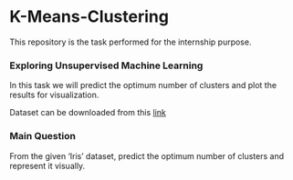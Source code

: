 # K-Means-Clustering
This repository is the task performed for the internship purpose.

### Exploring Unsupervised Machine Learning

In this task we will predict the optimum number of clusters and plot the results for visualization.

Dataset can be downloaded from this <a href="https://raw.githubusercontent.com/SoleCodr/K-Means-Clustering/master/Iris.csv">link</a>

### Main Question
<p>From the given ‘Iris’ dataset, predict the optimum number of clusters and represent it visually.</p>
